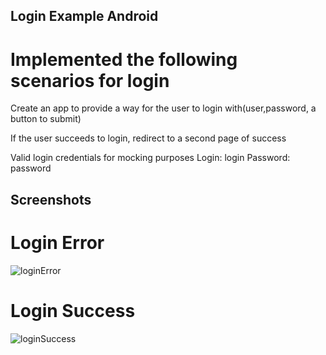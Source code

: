 ## Login Example Android

# Implemented the following scenarios for login
Create an app to provide a way for the user to login with(user,password, a button to submit)

If the user succeeds to login, redirect to a second page of success

Valid login credentials for mocking purposes
Login: login
Password: password


## Screenshots

# Login Error
![loginError](https://github.com/user-attachments/assets/ccb78c5b-850f-47ab-b557-6e3d647cd325)

# Login Success
![loginSuccess](https://github.com/user-attachments/assets/2e6c7521-5b9a-4739-900e-35987a0e922b)

